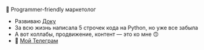  👋 Programmer-friendly маркетолог
- Развиваю <a href="https://doka.guide">Доку</a>
- За всю жизнь написала 5 строчек кода на Python, но уже все забыла
- А вот коллабы, продвижение, контент — это ко мне 🙃
- 📩 <a href="t.me/a_shaposhnikova"> Мой Телеграм </a>
<!--
**reinadiez/reinadiez** is a ✨ _special_ ✨ repository because its `README.md` (this file) appears on your GitHub profile.

Here are some ideas to get you started:

- 🔭 I’m currently working on ...
- 🌱 I’m currently learning ...
- 👯 I’m looking to collaborate on ...
- 🤔 I’m looking for help with ...
- 💬 Ask me about ...
- 📫 How to reach me: ...
- 😄 Pronouns: ...
- ⚡ Fun fact: ...
-->



